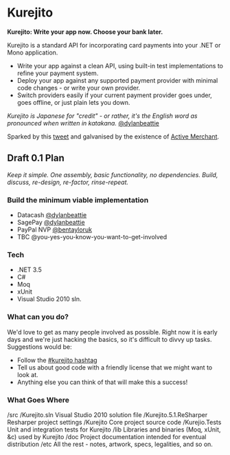 # Kurejito

**Kurejito: Write your app now. Choose your bank later.**

Kurejito is a standard API for incorporating card payments into your .NET or Mono application.

* Write your app against a clean API, using built-in test implementations to refine your payment system.
* Deploy your app against any supported payment provider with minimal code changes - or write your own provider.
* Switch providers easily if your current payment provider goes under, goes offline, or just plain lets you down.

_Kurejito is Japanese for "credit" - or rather, it's the English word as pronounced when written in katakana._  [@dylanbeattie](http://twitter.com/dylanbeattie/status/4526129926901760)

Sparked by this [tweet](http://twitter.com/dylanbeattie/status/4143251615383552) and galvanised by the existence of [Active Merchant](http://www.activemerchant.org/).

## Draft 0.1 Plan
_Keep it simple.  One assembly, basic functionality, no dependencies. Build, discuss, re-design, re-factor, rinse-repeat._

### Build the minimum viable implementation
* Datacash [@dylanbeattie](http://twitter.com/dylanbeattie)
* SagePay [@dylanbeattie](http://twitter.com/dylanbeattie)
* PayPal NVP [@bentayloruk](http://twitter.com/bentayloruk)
* TBC @you-yes-you-know-you-want-to-get-involved

### Tech
* .NET 3.5
* C#
* Moq
* xUnit
* Visual Studio 2010 sln.

### What can you do?
We'd love to get as many people involved as possible.  Right now it is early days and we're just hacking the basics, so it's difficult to divvy up tasks.  Suggestions would be:

* Follow the [#kurejito hashtag](http://twitter.com/#search?q=%23kurejito)
* Tell us about good code with a friendly license that we might want to look at.
* Anything else you can think of that will make this a success!

### What Goes Where

/src
  /Kurejito.sln			Visual Studio 2010 solution file
  /Kurejito.5.1.ReSharper	Resharper project settings
  /Kurejito			Core project source code
  /Kurejio.Tests		Unit and integration tests for Kurejito
/lib				Libraries and binaries (Moq, xUnit, &c) used by Kurejito
/doc				Project documentation intended for eventual distribution
/etc				All the rest - notes, artwork, specs, legalities, and so on.

  
	





